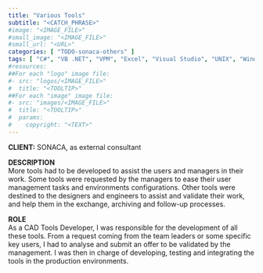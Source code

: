 ```yaml
---
title: "Various Tools"
subtitle: "<CATCH_PHRASE>"
#image: "<IMAGE_FILE>"
#small_image: "<IMAGE_FILE>"
#small_url: "<URL>"
categories: [ "TODO-sonaca-others" ]
tags: [ "C#", "VB .NET", "VPM", "Excel", "Visual Studio", "UNIX", "Windows" ]
#resources:
##For each "logo" image file:
#- src: "logos/<IMAGE_FILE>"
#  title: "<TOOLTIP>"
##For each "image" image file:
#- src: "images/<IMAGE_FILE>"
#  title: "<TOOLTIP>"
#  params:
#    copyright: "<TEXT>"
---
```


<b>CLIENT:</b> SONACA, as external consultant<br>

<b>DESCRIPTION</b><br>
More tools had to be developed to assist the users and managers in their work. Some tools were requested by the managers to ease their user management tasks and environments configurations. Other tools were destined to the designers and engineers to assist and validate their work, and help them in the exchange, archiving and follow-up processes.<br>

<b>ROLE</b><br>
As a CAD Tools Developer, I was responsible for the development of all these tools. From a request coming from the team leaders or some specific key users, I had to analyse and submit an offer to be validated by the management. I was then in charge of developing, testing and integrating the tools in the production environments.<br>
